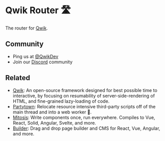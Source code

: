 # Qwik Router 🛣

The router for [Qwik](https://qwik.dev/).

## Community

- Ping us at [@QwikDev](https://twitter.com/QwikDev)
- Join our [Discord](https://qwik.dev/chat) community

## Related

- [Qwik](https://qwik.dev/): An open-source framework designed for best possible time to interactive, by focusing on resumability of server-side-rendering of HTML, and fine-grained lazy-loading of code.
- [Partytown](https://partytown.builder.io/): Relocate resource intensive third-party scripts off of the main thread and into a web worker 🎉.
- [Mitosis](https://github.com/BuilderIO/mitosis): Write components once, run everywhere. Compiles to Vue, React, Solid, Angular, Svelte, and more.
- [Builder](https://github.com/BuilderIO/builder): Drag and drop page builder and CMS for React, Vue, Angular, and more.

